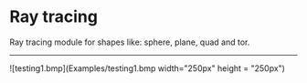 # Ray tracing
Ray tracing module for shapes like: sphere, plane, quad and tor.

------------------------------------------
![testing1.bmp](Examples/testing1.bmp width="250px" height = "250px")
